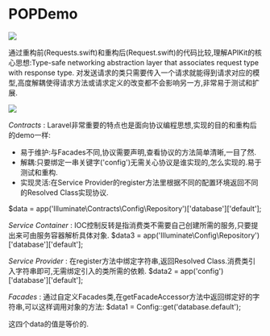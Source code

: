 # POPDemo

![](https://ws4.sinaimg.cn/large/006tNc79gy1fjxjf4u1guj310o0ic3zr.jpg)

通过重构前(Requests.swift)和重构后(Request.swift)的代码比较,理解APIKit的核心思想:Type-safe networking abstraction layer that associates request type with response type.
对发送请求的类只需要传入一个请求就能得到请求对应的模型,高度解耦使得请求方法或请求定义的改变都不会影响另一方,非常易于测试和扩展.

![](https://ws1.sinaimg.cn/large/006tNc79ly1fk4nj5awkmj319o0t4abw.jpg)

*Contracts* : Laravel非常重要的特点也是面向协议编程思想,实现的目的和重构后的demo一样:

 - 易于维护:与Facades不同,协议需要声明,查看协议的方法简单清晰,一目了然.
 - 解耦:只要绑定一串关键字('config')无需关心协议是谁实现的,怎么实现的.易于测试和重构.
 - 实现灵活:在Service Provider的register方法里根据不同的配置环境返回不同的Resolved Class实现协议.

$data = app('Illuminate\Contracts\Config\Repository')['database']['default'];
 
*Service Container* : IOC控制反转是指消费类不需要自己创建所需的服务,只要提出来可由服务容器解析具体对象.
$data3 = app('Illuminate\Config\Repository')['database']['default'];

*Service Provider* : 在register方法中绑定字符串,返回Resolved Class.消费类引入字符串即可,无需绑定引入的类所需的依赖.
$data2 = app('config')['database']['default'];

*Facades* : 通过自定义Facades类,在getFacadeAccessor方法中返回绑定好的字符串,可以这样调用对象的方法:
$data1 = Config::get('database.default');

这四个data的值是等价的.



